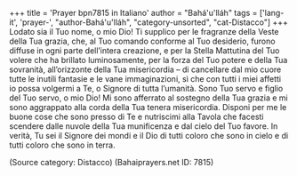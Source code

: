 +++
title = 'Prayer bpn7815 in Italiano'
author = "Bahá'u'lláh"
tags = ['lang-it', 'prayer-', "author-Bahá'u'lláh", "category-unsorted", "cat-Distacco"]
+++
Lodato sia il Tuo nome, o mio Dio! Ti supplico per le fragranze della Veste della Tua grazia, che, al Tuo comando conforme al Tuo desiderio, furono diffuse in ogni parte dell’intera creazione, e per la Stella Mattutina del Tuo volere che ha brillato luminosamente, per la forza del Tuo potere e della Tua sovranità, all’orizzonte della Tua misericordia – di cancellare dal mio cuore tutte le inutili fantasie e le vane immaginazioni, sì che con tutti i miei affetti io possa volgermi a Te, o Signore di tutta l’umanità.
Sono Tuo servo e figlio del Tuo servo, o mio Dio! Mi sono afferrato al sostegno della Tua grazia e mi sono aggrappato alla corda della Tua tenera misericordia. Disponi per me le buone cose che sono presso di Te e nutriscimi alla Tavola che facesti scendere dalle nuvole della Tua munificenza e dal cielo del Tuo favore.
In verità, Tu sei il Signore dei mondi e il Dio di tutti coloro che sono in cielo e di tutti coloro che sono in terra.

(Source category: Distacco)
(Bahaiprayers.net ID: 7815)
